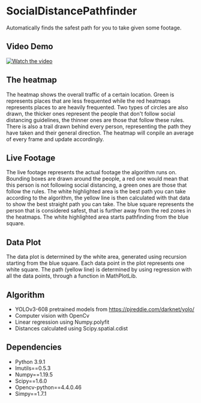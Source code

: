 # SocialDistancePathfinder
Automatically finds the safest path for you to take given some footage.

## Video Demo
[![Watch the video](https://img.youtube.com/vi/YW-d8_-I8ck/maxresdefault.jpg)](https://youtu.be/YW-d8_-I8ck)

## The heatmap
The heatmap shows the overall traffic of a certain location.
Green is represents places that are less frequented while the red heatmaps represents places to are heavily frequented.
Two types of circles are also drawn, the thicker ones represent the people that don't follow social distancing guidelines, the thinner ones are those that follow these rules.
There is also a trail drawn behind every person, representing the path they have taken and their general direction.
The heatmap will conpile an average of every frame and update accordingly.

## Live Footage
The live footage represents the actual footage the algorithm runs on. Bounding boxes are drawn around the people, a red one would mean that this person is not following social distancing, a green ones are those that follow the rules. The white highlighted area is the best path you can take according to the algorithm, the yellow line is then calculated with that data to show the best straight path you can take. The blue square represents the person that is considered safest, that is further away from the red zones in the heatmaps. The white highlighted area starts pathfinding from the blue square.

## Data Plot
The data plot is determined by the white area, generated using recursion starting from the blue square. Each data point in the plot represents one white square. The path (yellow line) is determined by using regression with all the data points, through a function in MathPlotLib.

## Algorithm
- YOLOv3-608 pretrained models from https://pjreddie.com/darknet/yolo/
- Computer vision with OpenCv
- Linear regression using Numpy.polyfit
- Distances calculated using Scipy.spatial.cdist

## Dependencies
- Python 3.9.1
- Imutils==0.5.3
- Numpy==1.19.5
- Scipy==1.6.0
- Opencv-python==4.4.0.46
- Simpy==1.7.1

